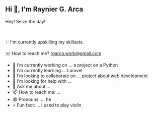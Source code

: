 ## Hi 👋, I'm Raynier G. Arca

Hey!
Seize the day! 
<br> 
<br><br>

:sparkles: I'm currently upskilling my skillsets. <br> <br>
:envelope: How to reach me? 
rgarca.work@gmail.com 



<!--
**arcaraynier/arcaraynier** is a ✨ _special_ ✨ repository because its `README.md` (this file) appears on your GitHub profile.

Here are some ideas to get you started:
-->

- 🔭 I’m currently working on ... a project on a Python
- 🌱 I’m currently learning ... Laravel
- 👯 I’m looking to collaborate on ... project about web development  
- 🤔 I’m looking for help with ... 
- 💬 Ask me about ... 
- 📫 How to reach me: ...
- 😄 Pronouns: ... he
- ⚡ Fun fact: ... I used to play violin

